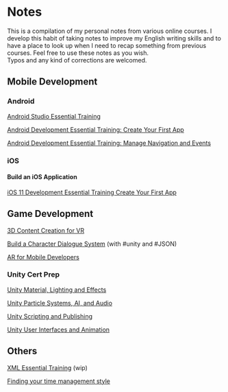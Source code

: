 # Notes

This is a compilation of my personal notes from various online courses.
I develop this habit of taking notes to improve my English writing skills and to have a place to look up when I need to recap something from previous courses.
Feel free to use these notes as you wish.  
Typos and any kind of corrections are welcomed.  

## Mobile Development

### Android

[Android Studio Essential Training](./AndroidStudioEssentialTraining/AndroidStudioEssentialTraining.md)

[Android Development Essential Training: Create Your First App](./AndroidDevelopmentEssentialTrainingCreateYourFirstApp/AndroidDevelopmentEssentialTrainingCreateYourFirstApp.md)

[Android Development Essential Training: Manage Navigation and Events](./AndroidDevelopmentEssentialTrainingManageNavigationAndEvents/AndroidDevelopmentEssentialTrainingManageNavigationAndEvents.md)

### iOS

#### Build an iOS Application

[iOS 11 Development Essential Training Create Your First App](./BuildAniOSApplication/iOS11DevelopmentEssentialTrainingCreateYourFirstApp/iOS11DevelopmentEssentialTrainingCreateYourFirstApp.md)

## Game Development

[3D Content Creation for VR](3DContentCreationForVR/3DContentCreationForVR.md)

[Build a Character Dialogue System](./BuildACharacterDialogueSystem/BuildACharacterDialogueSystem.md) (with #unity and #JSON)

[AR for Mobile Developers](./ARForMobileDevelopers/ARForMobileDevelopers.md)

### Unity Cert Prep

[Unity Material, Lighting and Effects](./UnityCertPrep/CertPrep_UnityMaterialLightingEffects/CertPrep_UnityMaterialsLighingEffects.md)

[Unity Particle Systems, AI, and Audio](./UnityCertPrep/CertPrep_UnityParticleSystemsAiAndAudio/CertPrep_UnityParticleSystemsAiAndAudio.md)

[Unity Scripting and Publishing](./UnityCertPrep/CertPrep_UnityScriptingAndPublishing/CertPrepUnityScriptingAndPublishing.md)

[Unity User Interfaces and Animation](./UnityCertPrep/CertPrep_UnityUserInterfacesAnimation/CertPrep_UnityUserInterfacesAnimation.md)

## Others

[XML Essential Training](./XmlEssentialTraining/XmlEssentialTraining.md) (wip)

[Finding your time management style](./FindingYourTimeManagementStyle/FindingYourTimeManagementStyle.md)
